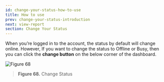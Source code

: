 ```yaml
---
id: change-your-status-how-to-use
title: How to use
prev: change-your-status-introduction
next: view-report
section: Change Your Status
---
```


When you’re logged in to the account, the status by default will change online. However, If you want to change the status to Offline or Busy, then you can click the **change button** on the below corner of the dashboard.

![Figure 68](/assets/images/products/kata-omnichat/image68.png)

> **Figure 68.** Change Status
